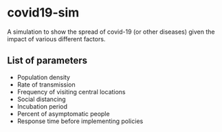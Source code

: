 # covid19-sim
A simulation to show the spread of covid-19 (or other diseases) given the impact of various different factors.

## List of parameters
* Population density
* Rate of transmission
* Frequency of visiting central locations
* Social distancing
* Incubation period
* Percent of asymptomatic people
* Response time before implementing policies